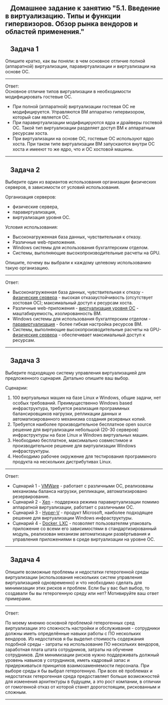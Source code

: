 <div id="readme" class="Box-body readme blob js-code-block-container p-5 p-xl-6 gist-border-0">
<article class="markdown-body entry-content container-lg" itemprop="text">
<h1 dir="auto"><svg class="octicon octicon-link" viewBox="0 0 16 16" version="1.1" width="16" height="16" aria-hidden="true"></svg></a>Домашнее задание к занятию "5.1. Введение в виртуализацию. Типы и функции гипервизоров. Обзор рынка вендоров и областей применения."</h1>
<h2 dir="auto"><svg class="octicon octicon-link" viewBox="0 0 16 16" version="1.1" width="16" height="16" aria-hidden="true"></svg></a>Задача 1</h2>
<p dir="auto">Опишите кратко, как вы поняли: в чем основное отличие полной (аппаратной) виртуализации, паравиртуализации и виртуализации на основе ОС.</p>
<hr>
<p dir="auto">Ответ: </br> Основное отличие типов виртуализации в необходимости модифицировать гостевые ОС.</p>
<ul dir="auto">
<li>При полной (аппаратной) виртуализации гостевая ОС не модифицируется. Управляются ВМ аппаратно гипервизором, который сам является ОС.</li>
<li>При паравиртуализации модифицируются ядра и драйверы гостевой ОС. Такой тип виртуализации разделяет доступ ВМ к аппаратным ресурсам хоста.</li>
<li>При виртуализации на основе ОС, гостевые ОС используют ядро хоста. При таком типе виртуализации ВМ запускаются внутри ОС хоста и имееют то же ядро, что и ОС хостовой машины.</li>
</ul>
<hr>
<h2 dir="auto"><svg class="octicon octicon-link" viewBox="0 0 16 16" version="1.1" width="16" height="16" aria-hidden="true"></svg></a>Задача 2</h2>
<p dir="auto">Выберите один из вариантов использования организации физических серверов, в зависимости от условий использования.</p>
<p dir="auto">Организация серверов:</p>
<ul dir="auto">
<li>физические сервера,</li>
<li>паравиртуализация,</li>
<li>виртуализация уровня ОС.</li>
</ul>
<p dir="auto">Условия использования:</p>
<ul dir="auto">
<li>Высоконагруженная база данных, чувствительная к отказу.</li>
<li>Различные web-приложения.</li>
<li>Windows системы для использования бухгалтерским отделом.</li>
<li>Системы, выполняющие высокопроизводительные расчеты на GPU.</li>
</ul>
<p dir="auto">Опишите, почему вы выбрали к каждому целевому использованию такую организацию.</p>
<hr>
<p dir="auto">Ответ:</p>
<ul dir="auto">
<li>Высоконагруженная база данных, чувствительная к отказу - <u>физические сервера</u> -  высокая отказаустойчивость (отсутствует хостовая ОС); максимальный доступ к ресурсам хоста.</li>
<li>Различные web-приложения - <u>виртуализация уровня ОС</u> - маштабируемость, изолированность ВМ.</li>
<li>Windows системы для использования бухгалтерским отделом - <u>паравиртуализация</u> - более гибкая настройка ресурсов ВМ.</li>
<li>Системы, выполняющие высокопроизводительные расчеты на GPU- <u>физические сервера</u> - обеспечивает максимальный доступ к ресурсам.</li>
</ul>
<hr>
<h2 dir="auto"><svg class="octicon octicon-link" viewBox="0 0 16 16" version="1.1" width="16" height="16" aria-hidden="true"></svg></a>Задача 3</h2>
<p dir="auto">Выберите подходящую систему управления виртуализацией для предложенного сценария. Детально опишите ваш выбор.</p>
<p dir="auto">Сценарии:</p>
<ol dir="auto">
<li>100 виртуальных машин на базе Linux и Windows, общие задачи, нет особых требований. Преимущественно Windows based инфраструктура, требуется реализация программных балансировщиков нагрузки, репликации данных и автоматизированного механизма создания резервных копий.</li>
<li>Требуется наиболее производительное бесплатное open source решение для виртуализации небольшой (20-30 серверов) инфраструктуры на базе Linux и Windows виртуальных машин.</li>
<li>Необходимо бесплатное, максимально совместимое и производительное решение для виртуализации Windows инфраструктуры.</li>
<li>Необходимо рабочее окружение для тестирования программного продукта на нескольких дистрибутивах Linux.</li>
</ol>
<hr>
<p dir="auto">Ответ:</p>
<ul dir="auto">
<li>Сценарий 1 - <u>VMWare</u> - работает с различными ОС, реализованы механизмы баланса нагрузки, репликации, автоматизировано резервирование.</li>
<li>Сценарий 2 - <u>Xen</u> - поддержка режима паравиртуализации помимо аппаратной виртуализации, работает с различными ОС.</li>
<li>Сценарий 3 - <u>Hyper-V</u> - продукт Microsoft, наиболее подходящее решение для виртуализации Windows инфраструктуры.</li>
<li>Сценарий 4 - <u>Docker, LXC</u> - позволяет пользователям упаковать приложение со всеми его зависимостями в стандартизированный модуль, реализован механизм автоматизации развёртывания и управления приложениями в среде виртуализации на уровне ОС.</li>
</ul>
<hr>
<h2 dir="auto"><svg class="octicon octicon-link" viewBox="0 0 16 16" version="1.1" width="16" height="16" aria-hidden="true"></svg></a>Задача 4</h2>
<p dir="auto">Опишите возможные проблемы и недостатки гетерогенной среды виртуализации (использования нескольких систем управления виртуализацией одновременно) и что необходимо сделать для минимизации этих рисков и проблем. Если бы у вас был выбор, то создавали бы вы гетерогенную среду или нет? Мотивируйте ваш ответ примерами.</p>
<hr>
<p dir="auto">Ответ:</p>
По моему мнению основной проблемой гетерогенных сред виртуализации это сложность настройки и обслуживания - сотрудники должны иметь определённые навыки работы с ПО нескольких вендоров. Из недостатков я бы выделил стоимость содержания подобной среды - затраты на использование ПО нескольких вендоров, заработная плата штата сотрудников, затраты на обучение сотрудников. Для минимизации рисков нужно поддерживать должный уровень навыков у сотрудников, иметь кадровый запас и придерживаться принципов взаимозаменяемости персонала.
При выборе среды я бы выбрал гетерогенную. При всех её проблемах и недостатках гетерогенная среда предоставляет больше возможностей для изменения архитектуры в будущем, а это рост компании, в отличии от гомогенной отказ от которой станет дорогостоящим, рискованным и сложным.
<hr>
</article>
</div>
